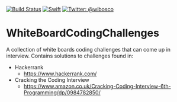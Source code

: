 [![Build Status](https://travis-ci.org/wibosco/SSDPDiscovery-Example.svg)](https://travis-ci.org/wibosco/WhiteBoardCodingChallenges)
<a href="https://swift.org"><img src="https://img.shields.io/badge/Swift-5.0-orange.svg?style=flat" alt="Swift" /></a>
<a href="https://twitter.com/wibosco"><img src="https://img.shields.io/badge/twitter-@wibosco-blue.svg?style=flat" alt="Twitter: @wibosco" /></a>

# WhiteBoardCodingChallenges
A collection of white boards coding challenges that can come up in interview. Contains solutions to challenges found in:

- Hackerrank
  - https://www.hackerrank.com/
- Cracking the Coding Interview
  - https://www.amazon.co.uk/Cracking-Coding-Interview-6th-Programming/dp/0984782850/
